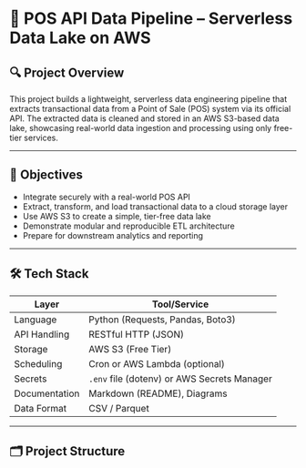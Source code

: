 # 🧾 POS API Data Pipeline – Serverless Data Lake on AWS

## 🔍 Project Overview

This project builds a lightweight, serverless data engineering pipeline that extracts transactional data from a Point of Sale (POS) system via its official API. The extracted data is cleaned and stored in an AWS S3-based data lake, showcasing real-world data ingestion and processing using only free-tier services.

---

## 🎯 Objectives

- Integrate securely with a real-world POS API
- Extract, transform, and load transactional data to a cloud storage layer
- Use AWS S3 to create a simple, tier-free data lake
- Demonstrate modular and reproducible ETL architecture
- Prepare for downstream analytics and reporting

---

## 🛠️ Tech Stack

| Layer         | Tool/Service            |
|---------------|--------------------------|
| Language       | Python (Requests, Pandas, Boto3) |
| API Handling   | RESTful HTTP (JSON)       |
| Storage        | AWS S3 (Free Tier)        |
| Scheduling     | Cron or AWS Lambda (optional) |
| Secrets        | `.env` file (dotenv) or AWS Secrets Manager |
| Documentation  | Markdown (README), Diagrams |
| Data Format    | CSV / Parquet             |

---

## 🗂️ Project Structure

